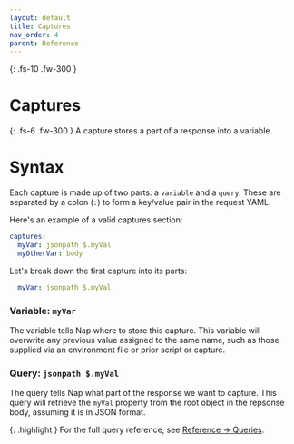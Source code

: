 ```yaml
---
layout: default
title: Captures
nav_order: 4
parent: Reference
---
```


{: .fs-10 .fw-300 }
# Captures

{: .fs-6 .fw-300 }
A capture stores a part of a response into a variable.

# Syntax

Each capture is made up of two parts: a `variable` and a `query`. These are separated by a colon (`:`) to form a key/value pair in the request YAML.

Here's an example of a valid captures section:

```yml
captures:
  myVar: jsonpath $.myVal
  myOtherVar: body
```

Let's break down the first capture into its parts:

```yaml
  myVar: jsonpath $.myVal
```

### Variable: `myVar`

The variable tells Nap where to store this capture. This variable will overwrite any previous value assigned to the same name, such as those supplied via an environment file or prior script or capture.

### Query: `jsonpath $.myVal`

The query tells Nap what part of the response we want to capture. This query will retrieve the `myVal` property from the root object in the repsonse body, assuming it is in JSON format.

{: .highlight }
For the full query reference, see [Reference -> Queries](/nap/reference/queries).